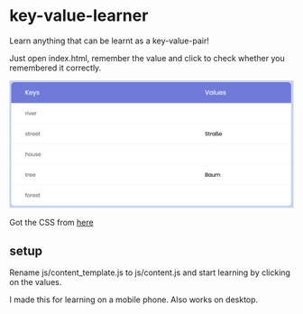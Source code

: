 # key-value-learner
Learn anything that can be learnt as a key-value-pair!

Just open index.html, remember the value and click to check whether you remembered it correctly.

![](example-keyvaluelearner.png)

Got the CSS from [here](https://colorlib.com/wp/css3-table-templates)

## setup
Rename js/content_template.js to js/content.js and start learning by clicking on the values.

I made this for learning on a mobile phone. Also works on desktop.